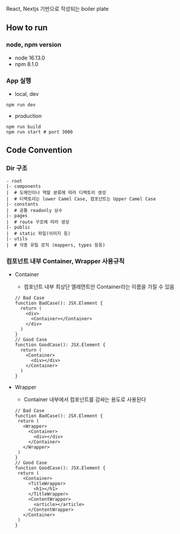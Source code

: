 React, Nextjs 기반으로 작성되는 boiler plate

## How to run
### node, npm version
- node 16.13.0
- npm 8.1.0

### App 실행
* local, dev
```shell
npm run dev
```

* production
```shell
npm run build
npm run start # port 3000
```

## Code Convention
### Dir 구조
```text
- root
|- components
|  # 도메인이나 역할 분류에 따라 디렉토리 생성
|  # 디렉토리는 lower Camel Case, 컴포넌트는 Upper Camel Case
|- constants
|  # 공통 readonly 상수
|- pages
|  # route 구조에 따라 생성
|- public
|  # static 파일(이미지 등)
|- utils
|  # 각종 유틸 로직 (mappers, types 등등)
```

### 컴포넌트 내부 Container, Wrapper 사용규칙
- Container
  - 컴포넌트 내부 최상단 엘레먼트만 Container라는 이름을 가질 수 있음
  ```tsx
  // Bad Case
  function BadCase(): JSX.Element {
    return (
      <div>
        <Container></Container>
      </div>
    )
  }
  // Good Case
  function GoodCase(): JSX.Element {
    return (
      <Container>
        <div></div>
      </Container>
    )
  }
  ```

- Wrapper
  - Container 내부에서 컴포넌트를 감싸는 용도로 사용된다
   ```tsx
  // Bad Case
  function BadCase(): JSX.Element {
    return (
      <Wrapper>
        <Container>
          <div></div>
        </Container>
      </Wrapper>
    )
  }
  // Good Case
  function GoodCase(): JSX.Element {
    return (
      <Container>
        <TitleWrapper>
          <h1></h1>
        </TitleWrapper>
        <ContentWrapper>
          <article></article>
        </ContentWrapper>
      </Container>
    )
  }
   ```
